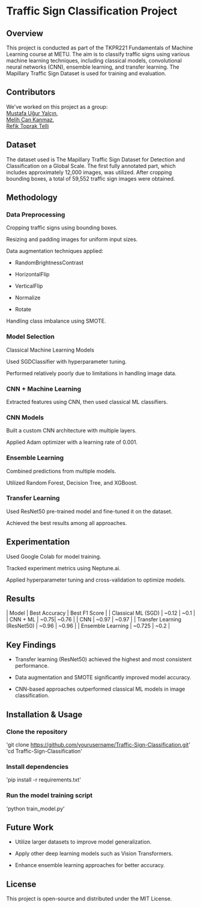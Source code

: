 # Traffic Sign Classification Project

## Overview

This project is conducted as part of the TKPR221 Fundamentals of Machine Learning course at METU. The aim is to classify traffic signs using various machine learning techniques, including classical models, convolutional neural networks (CNN), ensemble learning, and transfer learning. The Mapillary Traffic Sign Dataset is used for training and evaluation.

## Contributors

We've worked on this project as a group: <br>
<a href="https://github.com/muguryalcin">Mustafa Uğur Yalçın</a>,<br> 
<a href="https://github.com/MelihCK">Melih Can Kanmaz</a>, <br>
<a href="">Refik Toprak Telli</a><br>

## Dataset

The dataset used is The Mapillary Traffic Sign Dataset for Detection and Classification on a Global Scale. The first fully annotated part, which includes approximately 12,000 images, was utilized. After cropping bounding boxes, a total of 59,552 traffic sign images were obtained.

## Methodology

### Data Preprocessing

Cropping traffic signs using bounding boxes.

Resizing and padding images for uniform input sizes.

Data augmentation techniques applied:

- RandomBrightnessContrast

- HorizontalFlip

- VerticalFlip

- Normalize

- Rotate

Handling class imbalance using SMOTE.

### Model Selection

Classical Machine Learning Models

Used SGDClassifier with hyperparameter tuning.

Performed relatively poorly due to limitations in handling image data.

### CNN + Machine Learning

Extracted features using CNN, then used classical ML classifiers.

### CNN Models

Built a custom CNN architecture with multiple layers.

Applied Adam optimizer with a learning rate of 0.001.

### Ensemble Learning

Combined predictions from multiple models.

Utilized Random Forest, Decision Tree, and XGBoost.

### Transfer Learning

Used ResNet50 pre-trained model and fine-tuned it on the dataset.

Achieved the best results among all approaches.

## Experimentation

Used Google Colab for model training.

Tracked experiment metrics using Neptune.ai.

Applied hyperparameter tuning and cross-validation to optimize models.

## Results

| Model  | Best Accuracy | Best F1 Score  |
| Classical ML (SGD)  | ~0.12 | ~0.1  |
| CNN + ML  | ~0.75| ~0.76  |
| CNN  | ~0.97 | ~0.97 |
| Transfer Learning (ResNet50)  | ~0.96 | ~0.96 |
| Ensemble Learning  | ~0.725 | ~0.2 |

## Key Findings

- Transfer learning (ResNet50) achieved the highest and most consistent performance.

- Data augmentation and SMOTE significantly improved model accuracy.

- CNN-based approaches outperformed classical ML models in image classification.

## Installation & Usage

###  Clone the repository
'git clone https://github.com/yourusername/Traffic-Sign-Classification.git'
'cd Traffic-Sign-Classification'

###  Install dependencies
'pip install -r requirements.txt'

###  Run the model training script
'python train_model.py'

##  Future Work

- Utilize larger datasets to improve model generalization.

- Apply other deep learning models such as Vision Transformers.

- Enhance ensemble learning approaches for better accuracy.

## License

This project is open-source and distributed under the MIT License.
